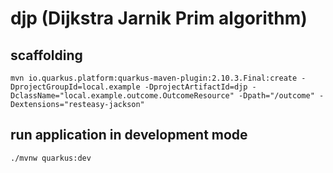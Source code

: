 # djp (Dijkstra Jarnik Prim algorithm)

## scaffolding

```shell
mvn io.quarkus.platform:quarkus-maven-plugin:2.10.3.Final:create -DprojectGroupId=local.example -DprojectArtifactId=djp -DclassName="local.example.outcome.OutcomeResource" -Dpath="/outcome" -Dextensions="resteasy-jackson"
```

## run application in development mode

```shell
./mvnw quarkus:dev
```
